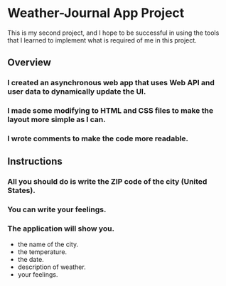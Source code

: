 # Weather-Journal App Project
This is my second project, and I hope to be successful in using the tools that I learned to implement what is required of me in this project.
## Overview
### I created an asynchronous web app that uses Web API and user data to dynamically update the UI.
### I made some modifying to HTML and CSS files to make the layout more simple as I can.
### I wrote comments to make the code more readable.

## Instructions
### All you should do is write the ZIP code of the city (United States).
### You can write your feelings.
### The application will show you.
  - the name of the city. 
  - the temperature.
  - the date.
  - description of weather.
  - your feelings.


